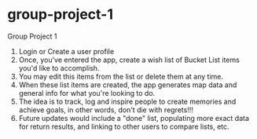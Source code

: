 # group-project-1
Group Project 1


1. Login or Create a user profile
2. Once, you've entered the app, create a wish list of Bucket List items you'd like to accomplish.
3. You may edit this items from the list or delete them at any time.
4. When these list items are created, the app generates map data and general info for what you're looking to do.
5. The idea is to track, log and inspire people to create memories and achieve goals, in other words, don't die with regrets!!!
6. Future updates would include a "done" list, populating more exact data for return results, and linking to other users to compare lists, etc. 

